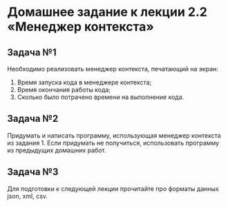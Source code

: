 # Домашнее задание к лекции 2.2 «Менеджер контекста»

## Задача №1
Необходимо реализовать менеджер контекста, печатающий на экран:
1. Время запуска кода в менеджере контекста;
2. Время окончания работы кода;
3. Сколько было потрачено времени на выполнение кода.

## Задача №2
Придумать и написать программу, использующая менеджер контекста из задания 1.
Если придумать не получиться, использовать программу из предыдущих домашних работ.

## Задача №3
Для подготовки к следующей лекции прочитайте про форматы данных json, xml, csv.
